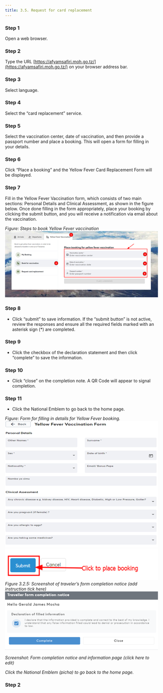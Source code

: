 ```yaml
---
title: 3.5. Request for card replacement
---
```


### Step 1
Open a web browser.

### Step 2
Type the URL [https://afyamsafiri.moh.go.tz/](https://afyamsafiri.moh.go.tz/) on your browser address bar.

### Step 3
Select language.

### Step 4
Select the “card replacement” service.

### Step 5
Select the vaccination center, date of vaccination, and then provide a passport number and place a booking. This will open a form for filling in your details.

### Step 6
Click “Place a booking” and the Yellow Fever Card Replacement Form will be displayed.

### Step 7
Fill in the Yellow Fever Vaccination form, which consists of two main sections: Personal Details and Clinical Assessment, as shown in the figure below. Once done filling in the form appropriately, place your booking by clicking the submit button, and you will receive a notification via email about the vaccination.

_Figure: Steps to book Yellow Fever vaccination_
![alt text](../../static/img/Picture6.png)

### Step 8
- Click “submit” to save information. If the “submit button” is not active, review the responses and ensure all the required fields marked with an asterisk sign (*) are completed.

### Step 9
- Click the checkbox of the declaration statement and then click “complete” to save the information.

### Step 10
- Click “close” on the completion note. A QR Code will appear to signal completion.

### Step 11
- Click the National Emblem to go back to the home page.

_Figure: Form for filling in details for Yellow Fever booking._
![alt text](../../static/img/Picture7.png)
![alt text](../../static/img/Picture8.png)
_Figure 3.2.5: Screenshot of traveler’s form completion notice (add instruction tick here)_
![alt text](../../static/img/Picture9.png)

_Screenshot: Form completion notice and information page (click here to edit)_

_Click the National Emblem (picha) to go back to the home page._

### Step 2